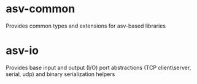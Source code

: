 # asv-common
Provides common types and extensions for asv-based libraries

# asv-io
Provides base input and output (I/O) port abstractions (TCP client\server, serial, udp) and binary serialization helpers
